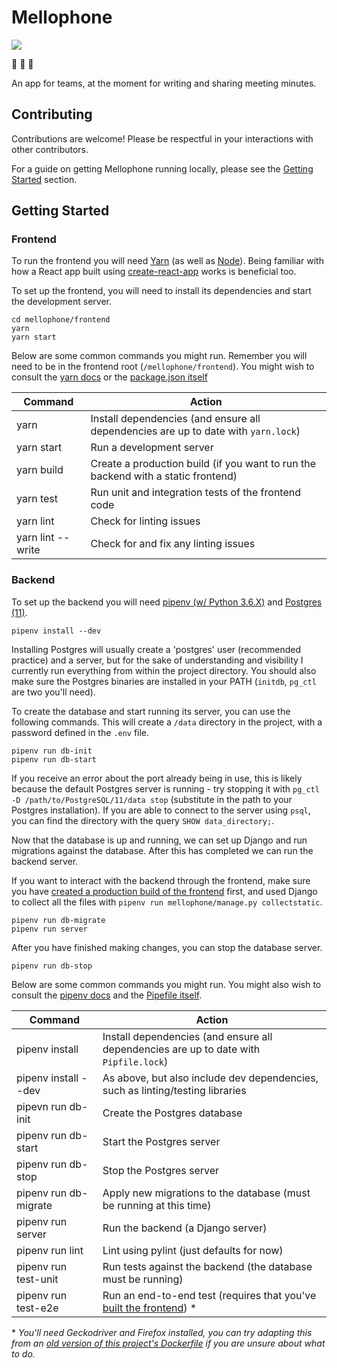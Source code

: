 # Mellophone

[![](https://gitlab.com/nchlswhttkr/mellophone/badges/master/build.svg?style=flat-square)](https://gitlab.com/nchlswhttkr/mellophone/pipelines)

:trumpet: :trumpet: :trumpet:

An app for teams, at the moment for writing and sharing meeting minutes.

## Contributing

Contributions are welcome! Please be respectful in your interactions with other contributors.

For a guide on getting Mellophone running locally, please see the [Getting Started](#getting-started) section.

## Getting Started

### Frontend

To run the frontend you will need [Yarn](https://yarnpkg.org/) (as well as [Node](https://nodejs.org/)). Being familiar with how a React app built using [create-react-app](https://facebook.github.io/create-react-app/docs/) works is beneficial too.

To set up the frontend, you will need to install its dependencies and start the development server.

```
cd mellophone/frontend
yarn
yarn start
```

Below are some common commands you might run. Remember you will need to be in the frontend root (`/mellophone/frontend`). You might wish to consult the [yarn docs](https://yarnpkg.com/lang/en/docs/cli/) or the [package.json itself](/mellophone/frontend/package.json)

| Command           | Action                                                                             |
| ----------------- | ---------------------------------------------------------------------------------- |
| yarn              | Install dependencies (and ensure all dependencies are up to date with `yarn.lock`) |
| yarn start        | Run a development server                                                           |
| yarn build        | Create a production build (if you want to run the backend with a static frontend)  |
| yarn test         | Run unit and integration tests of the frontend code                                |
| yarn lint         | Check for linting issues                                                           |
| yarn lint --write | Check for and fix any linting issues                                               |

### Backend

To set up the backend you will need [pipenv (w/ Python 3.6.X)](https://pipenv.readthedocs.io/en/latest/) and [Postgres (11)](https://www.postgresql.org/download/).

```
pipenv install --dev
```

Installing Postgres will usually create a 'postgres' user (recommended practice) and a server, but for the sake of understanding and visibility I currently run everything from within the project directory. You should also make sure the Postgres binaries are installed in your PATH (`initdb`, `pg_ctl` are two you'll need).

To create the database and start running its server, you can use the following commands. This will create a `/data` directory in the project, with a password defined in the `.env` file.

```
pipenv run db-init
pipenv run db-start
```

If you receive an error about the port already being in use, this is likely because the default Postgres server is running - try stopping it with `pg_ctl -D /path/to/PostgreSQL/11/data stop` (substitute in the path to your Postgres installation). If you are able to connect to the server using `psql`, you can find the directory with the query `SHOW data_directory;`.

Now that the database is up and running, we can set up Django and run migrations against the database. After this has completed we can run the backend server.

If you want to interact with the backend through the frontend, make sure you have [created a production build of the frontend](#frontend) first, and used Django to collect all the files with `pipenv run mellophone/manage.py collectstatic`.

```
pipenv run db-migrate
pipenv run server
```

After you have finished making changes, you can stop the database server.

```
pipenv run db-stop
```

Below are some common commands you might run. You might also wish to consult the [pipenv docs](https://pipenv.readthedocs.io/en/latest#pipenv-usage) and the [Pipefile itself](/Pipfile).

| Command               | Action                                                                                |
| --------------------- | ------------------------------------------------------------------------------------- |
| pipenv install        | Install dependencies (and ensure all dependencies are up to date with `Pipfile.lock`) |
| pipenv install --dev  | As above, but also include dev dependencies, such as linting/testing libraries        |
| pipevn run db-init    | Create the Postgres database                                                          |
| pipenv run db-start   | Start the Postgres server                                                             |
| pipenv run db-stop    | Stop the Postgres server                                                              |
| pipenv run db-migrate | Apply new migrations to the database (must be running at this time)                   |
| pipenv run server     | Run the backend (a Django server)                                                     |
| pipenv run lint       | Lint using pylint (just defaults for now)                                             |
| pipenv run test-unit  | Run tests against the backend (the database must be running)                          |
| pipenv run test-e2e   | Run an end-to-end test (requires that you've [built the frontend](#frontend)) \*      |

\* _You'll need Geckodriver and Firefox installed, you can try adapting this from an [old version of this project's Dockerfile](https://github.com/nchlswhttkr/mellophone/blob/55f9d5eb4cb1514ebf6b9a6193e687959b3dcfa7/Dockerfile#L23) if you are unsure about what to do._

